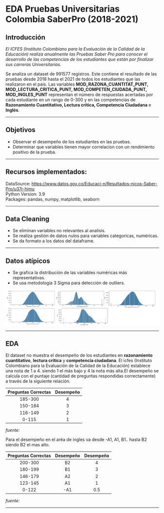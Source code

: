 # EDA Pruebas Universitarias Colombia  SaberPro (2018-2021)

## Introducción <br>
*El ICFES (Instituto Colombiano para la Evaluación de la Calidad de la Educación) realiza anualmente las Pruebas Saber Pro para conocer el desarrollo de las competencias de los estudiantes que están por finalizar sus carreras Universitarias.*<br>

Se analiza un dataset de 991577 registros. Este contiene el resultado de las pruebas desde 2018 hasta el 2021 de todos los estudiantes que las realizaron en el país. Las variables **MOD_RAZONA_CUANTITAT_PUNT, MOD_LECTURA_CRITICA_PUNT, MOD_COMPETEN_CIUDADA_PUNT, MOD_INGLES_PUNT** representan el número de respuestas acertadas por cada estudiante en un rango de 0-300 y en las competencias de **Razonamiento Cuantitativo, Lectura critica, Competencia Ciudadana** e **Inglés**.
<hr>

## Objetivos
* Observar el desempeño de los estudiantes en las pruebas.<br>
* Determinar que variables tienen mayor correlacion con un rendimiento positivo de la prueba.<br>
<hr>

## Recursos implementados:
DataSource: https://www.datos.gov.co/Educaci-n/Resultados-nicos-Saber-Pro/u37r-hjmu <br>
Python Version: 3.9<br>
Packages: pandas, numpy,  matplotlib, seaborn
<hr>

## Data Cleaning
- Se eliminan  variables no relevantes al analisís.<br>
- Se realiza gestión de datos nulos para variables categoricas, numéricas.<br>
- Se da formato a los datos del dataframe. 
<hr>

## Datos atípicos
- Se grafica la distribución de las variables numéricas más representativas.
- Se usa metodología 3 Sigma para detección de outliers.

<img src="_src/image_3.png" width="1000" >
<hr>

## EDA
El dataset no muestra el desempeño de los estudiantes  en **razonamiento cuantitativo**, **lectura crítica** y **competencia ciudadana**. El icfes (Instituto Colombiano para la Evaluación de la Calidad de la Educación) establece una nota de 1 a 4. siendo 1 el más bajo y 4 la nota más alta.El desempeño se calcula con el puntaje (cantidad de preguntas respondidas correctamente) a través de la siguiente relación.<br>

| **Preguntas Correctas** | **Desempeño** |
|:-----------------------:|:-------------:|
|         185-300         |       4       |
|         150-184         |       3       |
|         116-149         |       2       |
|          0-115          |       1       |

*fuente:*

Para el desempeño en el aréa de ingles va desde -A1, A1, B1.. hasta B2 siendo B2 el mas alto.
 
| **Preguntas Correctas** | **Desempeño** | **Desempeño** |
|:-----------------------:|:-------------:|:-------------:|
|         200-300         |       B2      |       4       |
|         180-199         |       B1      |       3       |
|         146-179         |       A2      |       2       |
|         123-145         |       A1      |       1       |
|          0-122          |      -A1      |      0.5      |


*fuente:*

<hr>